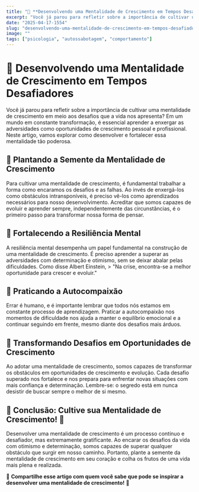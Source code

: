 ```yaml
---
title: "🌟 **Desenvolvendo uma Mentalidade de Crescimento em Tempos Desafiadores**"
excerpt: "Você já parou para refletir sobre a importância de cultivar uma mentalidade de crescimento em meio aos desafios que a vi"
date: "2025-04-17-1554"
slug: "desenvolvendo-uma-mentalidade-de-crescimento-em-tempos-desafiadores"
image: ""
tags: ["psicologia", "autossabotagem", "comportamento"]
---
```


# 🌟 **Desenvolvendo uma Mentalidade de Crescimento em Tempos Desafiadores**

Você já parou para refletir sobre a importância de cultivar uma mentalidade de crescimento em meio aos desafios que a vida nos apresenta? Em um mundo em constante transformação, é essencial aprender a enxergar as adversidades como oportunidades de crescimento pessoal e profissional. Neste artigo, vamos explorar como desenvolver e fortalecer essa mentalidade tão poderosa. 

## 🌱 **Plantando a Semente da Mentalidade de Crescimento**

Para cultivar uma mentalidade de crescimento, é fundamental trabalhar a forma como encaramos os desafios e as falhas. Ao invés de enxergá-los como obstáculos intransponíveis, é preciso vê-los como aprendizados necessários para nosso desenvolvimento. Acreditar que somos capazes de evoluir e aprender sempre, independentemente das circunstâncias, é o primeiro passo para transformar nossa forma de pensar.

## 💪 **Fortalecendo a Resiliência Mental**

A resiliência mental desempenha um papel fundamental na construção de uma mentalidade de crescimento. É preciso aprender a superar as adversidades com determinação e otimismo, sem se deixar abalar pelas dificuldades. Como disse Albert Einstein, > "Na crise, encontra-se a melhor oportunidade para crescer e evoluir."

## 🧘 **Praticando a Autocompaixão**

Errar é humano, e é importante lembrar que todos nós estamos em constante processo de aprendizagem. Praticar a autocompaixão nos momentos de dificuldade nos ajuda a manter o equilíbrio emocional e a continuar seguindo em frente, mesmo diante dos desafios mais árduos.

## 🚀 **Transformando Desafios em Oportunidades de Crescimento**

Ao adotar uma mentalidade de crescimento, somos capazes de transformar os obstáculos em oportunidades de crescimento e evolução. Cada desafio superado nos fortalece e nos prepara para enfrentar novas situações com mais confiança e determinação. Lembre-se: o segredo está em nunca desistir de buscar sempre o melhor de si mesmo.

## 🌈 **Conclusão: Cultive sua Mentalidade de Crescimento! 🌻**

Desenvolver uma mentalidade de crescimento é um processo contínuo e desafiador, mas extremamente gratificante. Ao encarar os desafios da vida com otimismo e determinação, somos capazes de superar qualquer obstáculo que surgir em nosso caminho. Portanto, plante a semente da mentalidade de crescimento em seu coração e colha os frutos de uma vida mais plena e realizada.

🌟 **Compartilhe esse artigo com quem você sabe que pode se inspirar a desenvolver uma mentalidade de crescimento!** 🚀
